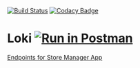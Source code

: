 
[![Build Status](https://travis-ci.org/Makavura/Loki.svg?branch=develop)](https://travis-ci.org/Makavura/Loki)
[![Codacy Badge](https://api.codacy.com/project/badge/Grade/870ae21efc8e4118a6bcf95732dea090)](https://www.codacy.com/app/Makavura/Loki?utm_source=github.com&amp;utm_medium=referral&amp;utm_content=Makavura/Loki&amp;utm_campaign=Badge_Grade)

# Loki [![Run in Postman](https://run.pstmn.io/button.svg)](https://app.getpostman.com/run-collection/729ae7af67468237e903)

[Endpoints for Store Manager App](https://documenter.getpostman.com/view/5220160/RWgxvvBb)
